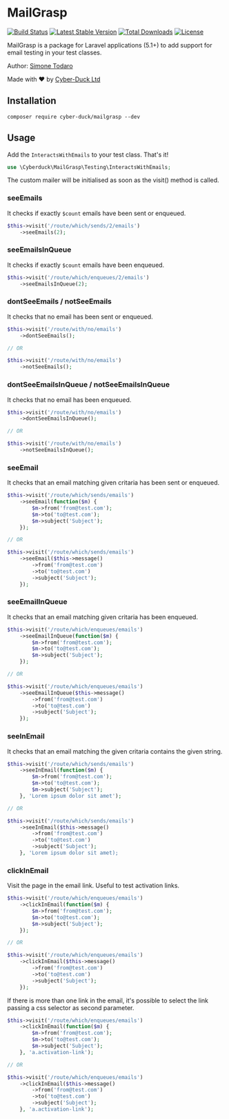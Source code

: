 # MailGrasp

[![Build Status](https://travis-ci.org/Cyber-Duck/Mail-Grasp.svg?branch=master)](https://travis-ci.org/Cyber-Duck/Mail-Grasp)
[![Latest Stable Version](https://poser.pugx.org/cyber-duck/mailgrasp/v/stable)](https://packagist.org/packages/cyber-duck/mailgrasp)
[![Total Downloads](https://poser.pugx.org/cyber-duck/mailgrasp/downloads)](https://packagist.org/packages/cyber-duck/mailgrasp)
[![License](https://poser.pugx.org/cyber-duck/mailgrasp/license)](https://raw.githubusercontent.com/Cyber-Duck/Mail-Grasp/master/LICENSE)

MailGrasp is a package for Laravel applications (5.1+) to add support for email testing in your test classes.

Author: [Simone Todaro](https://github.com/SimoTod)

Made with :heart: by [Cyber-Duck Ltd](http://www.cyber-duck.co.uk)

## Installation

```
composer require cyber-duck/mailgrasp --dev
```

## Usage

Add the `InteractsWithEmails` to your test class. That's it!

```php
use \Cyberduck\MailGrasp\Testing\InteractsWithEmails;
```

The custom mailer will be initialised as soon as the visit() method is called.  

### seeEmails

It checks if exactly `$count` emails have been sent or enqueued.

```php
$this->visit('/route/which/sends/2/emails')
    ->seeEmails(2);
```

### seeEmailsInQueue

It checks if exactly `$count` emails have been enqueued.

```php
$this->visit('/route/which/enqueues/2/emails')
    ->seeEmailsInQueue(2);
```

### dontSeeEmails / notSeeEmails

It checks that no email has been sent or enqueued.

```php
$this->visit('/route/with/no/emails')
    ->dontSeeEmails();

// OR

$this->visit('/route/with/no/emails')
    ->notSeeEmails();
```

### dontSeeEmailsInQueue / notSeeEmailsInQueue

It checks that no email has been enqueued.

```php
$this->visit('/route/with/no/emails')
    ->dontSeeEmailsInQueue();

// OR

$this->visit('/route/with/no/emails')
    ->notSeeEmailsInQueue();
```

### seeEmail

It checks that an email matching given critaria has been sent or enqueued.

```php
$this->visit('/route/which/sends/emails')
    ->seeEmail(function($m) {
        $m->from('from@test.com');
        $m->to('to@test.com');
        $m->subject('Subject');
    });

// OR

$this->visit('/route/which/sends/emails')
    ->seeEmail($this->message()
        ->from('from@test.com')
        ->to('to@test.com')
        ->subject('Subject');
    });

```

### seeEmailInQueue

It checks that an email matching given critaria has been enqueued.

```php
$this->visit('/route/which/enqueues/emails')
    ->seeEmailInQueue(function($m) {
        $m->from('from@test.com');
        $m->to('to@test.com');
        $m->subject('Subject');
    });

// OR

$this->visit('/route/which/enqueues/emails')
    ->seeEmailInQueue($this->message()
        ->from('from@test.com')
        ->to('to@test.com')
        ->subject('Subject');
    });
```

### seeInEmail

It checks that an email matching the given critaria contains the given string.

```php
$this->visit('/route/which/sends/emails')
    ->seeInEmail(function($m) {
        $m->from('from@test.com');
        $m->to('to@test.com');
        $m->subject('Subject');
    }, 'Lorem ipsum dolor sit amet');

// OR

$this->visit('/route/which/sends/emails')
    ->seeInEmail($this->message()
        ->from('from@test.com')
        ->to('to@test.com')
        ->subject('Subject');
    }, 'Lorem ipsum dolor sit amet);

```

### clickInEmail

Visit the page in the email link. Useful to test activation links.

```php
$this->visit('/route/which/enqueues/emails')
    ->clickInEmail(function($m) {
        $m->from('from@test.com');
        $m->to('to@test.com');
        $m->subject('Subject');
    });

// OR

$this->visit('/route/which/enqueues/emails')
    ->clickInEmail($this->message()
        ->from('from@test.com')
        ->to('to@test.com')
        ->subject('Subject');
    });
```

If there is more than one link in the email, it's possible to select the link passing a css selector as second parameter.

```php
$this->visit('/route/which/enqueues/emails')
    ->clickInEmail(function($m) {
        $m->from('from@test.com');
        $m->to('to@test.com');
        $m->subject('Subject');
    }, 'a.activation-link');

// OR

$this->visit('/route/which/enqueues/emails')
    ->clickInEmail($this->message()
        ->from('from@test.com')
        ->to('to@test.com')
        ->subject('Subject');
    }, 'a.activation-link');
```
